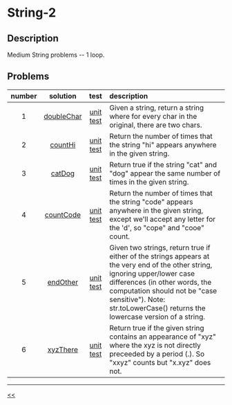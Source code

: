 # String-2
## Description
Medium String problems -- 1 loop.

## Problems
number|solution|test|description
:-:|:-:|:-:|:--
1|[doubleChar](src/main/java/DoubleChar.java)|[unit test](src/test/java/DoubleCharTest.java)|Given a string, return a string where for every char in the original, there are two chars.
2|[countHi](src/main/java/CountHi.java)|[unit test](src/test/java/CountHiTest.java)|Return the number of times that the string "hi" appears anywhere in the given string.
3|[catDog](src/main/java/CatDog.java)|[unit test](src/test/java/CatDogTest.java)|Return true if the string "cat" and "dog" appear the same number of times in the given string.
4|[countCode](src/main/java/CountCode.java)|[unit test](src/test/java/CountCodeTest.java)|Return the number of times that the string "code" appears anywhere in the given string, except we'll accept any letter for the 'd', so "cope" and "cooe" count.
5|[endOther](src/main/java/EndOther.java)|[unit test](src/test/java/EndOtherTest.java)|Given two strings, return true if either of the strings appears at the very end of the other string, ignoring upper/lower case differences (in other words, the computation should not be "case sensitive"). Note: str.toLowerCase() returns the lowercase version of a string.
6|[xyzThere](src/main/java/XyzThere.java)|[unit test](src/test/java/XyzThereTest.java)|Return true if the given string contains an appearance of "xyz" where the xyz is not directly preceeded by a period (.). So "xxyz" counts but "x.xyz" does not.
<hr/>
<!-- 0|[name](src/main/java)|[unit test](src/test/java)|desc-->

[<<](../README.md#coding-bat)

